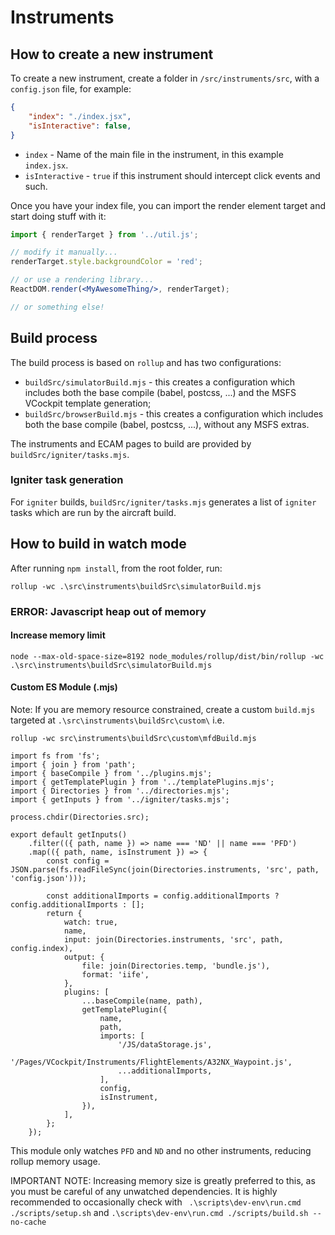 # Instruments

## How to create a new instrument

To create a new instrument, create a folder in `/src/instruments/src`, with a `config.json` file, for example:

```json
{
    "index": "./index.jsx",
    "isInteractive": false,
}
```

- `index` - Name of the main file in the instrument, in this example `index.jsx`.
- `isInteractive` - `true` if this instrument should intercept click events and such.

Once you have your index file, you can import the render element target and start doing stuff with it:

```jsx
import { renderTarget } from '../util.js';

// modify it manually...
renderTarget.style.backgroundColor = 'red';

// or use a rendering library...
ReactDOM.render(<MyAwesomeThing/>, renderTarget);

// or something else!
```

## Build process

The build process is based on `rollup` and has two configurations:

- `buildSrc/simulatorBuild.mjs` - this creates a configuration which includes both the base compile (babel, postcss, ...) and the MSFS VCockpit template generation;
- `buildSrc/browserBuild.mjs` - this creates a configuration which includes both the base compile (babel, postcss, ...), without any MSFS extras.

The instruments and ECAM pages to build are provided by `buildSrc/igniter/tasks.mjs`.

### Igniter task generation

For `igniter` builds, `buildSrc/igniter/tasks.mjs` generates a list of `igniter` tasks which are run by the aircraft build.

## How to build in watch mode

After running `npm install`, from the root folder, run:

```
rollup -wc .\src\instruments\buildSrc\simulatorBuild.mjs
```

### ERROR: Javascript heap out of memory

#### Increase memory limit

```
node --max-old-space-size=8192 node_modules/rollup/dist/bin/rollup -wc .\src\instruments\buildSrc\simulatorBuild.mjs
```

#### Custom ES Module (.mjs)

Note: If you are memory resource constrained, create a custom ``build.mjs`` targeted at ``.\src\instruments\buildSrc\custom\``
i.e.

``rollup -wc src\instruments\buildSrc\custom\mfdBuild.mjs``

```
import fs from 'fs';
import { join } from 'path';
import { baseCompile } from '../plugins.mjs';
import { getTemplatePlugin } from '../templatePlugins.mjs';
import { Directories } from '../directories.mjs';
import { getInputs } from '../igniter/tasks.mjs';

process.chdir(Directories.src);

export default getInputs()
    .filter(({ path, name }) => name === 'ND' || name === 'PFD')
    .map(({ path, name, isInstrument }) => {
        const config = JSON.parse(fs.readFileSync(join(Directories.instruments, 'src', path, 'config.json')));

        const additionalImports = config.additionalImports ? config.additionalImports : [];
        return {
            watch: true,
            name,
            input: join(Directories.instruments, 'src', path, config.index),
            output: {
                file: join(Directories.temp, 'bundle.js'),
                format: 'iife',
            },
            plugins: [
                ...baseCompile(name, path),
                getTemplatePlugin({
                    name,
                    path,
                    imports: [
                        '/JS/dataStorage.js',
                        '/Pages/VCockpit/Instruments/FlightElements/A32NX_Waypoint.js',
                        ...additionalImports,
                    ],
                    config,
                    isInstrument,
                }),
            ],
        };
    });
```

This module only watches ``PFD`` and ``ND`` and no other instruments, reducing rollup memory usage.

IMPORTANT NOTE: Increasing memory size is greatly preferred to this, as you must be careful of any unwatched dependencies. It is highly recommended to occasionally check with `` .\scripts\dev-env\run.cmd ./scripts/setup.sh`` and ``.\scripts\dev-env\run.cmd ./scripts/build.sh --no-cache``
